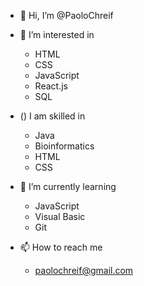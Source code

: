 - 👋 Hi, I’m @PaoloChreif

- 👀 I’m interested in 
   - HTML
   - CSS
   - JavaScript
   - React.js
   - SQL
   
- () I am skilled in
   - Java
   - Bioinformatics
   - HTML
   - CSS


- 🌱 I’m currently learning 
   - JavaScript
   - Visual Basic
   - Git
 
- 📫 How to reach me
   - paolochreif@gmail.com
  
<!---
PaoloChreif/PaoloChreif is a ✨ special ✨ repository because its `README.md` (this file) appears on your GitHub profile.
You can click the Preview link to take a look at your changes.
--->
